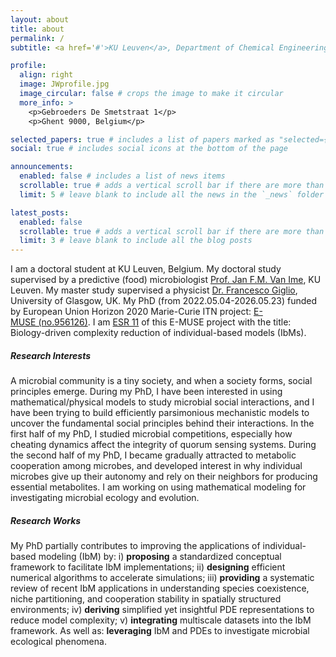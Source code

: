 ```yaml
---
layout: about
title: about
permalink: /
subtitle: <a href='#'>KU Leuven</a>, Department of Chemical Engineering.

profile:
  align: right
  image: JWprofile.jpg
  image_circular: false # crops the image to make it circular
  more_info: >
    <p>Gebroeders De Smetstraat 1</p>
    <p>Ghent 9000, Belgium</p>

selected_papers: true # includes a list of papers marked as "selected={true}"
social: true # includes social icons at the bottom of the page

announcements:
  enabled: false # includes a list of news items
  scrollable: true # adds a vertical scroll bar if there are more than 3 news items
  limit: 5 # leave blank to include all the news in the `_news` folder

latest_posts:
  enabled: false
  scrollable: true # adds a vertical scroll bar if there are more than 3 new posts items
  limit: 3 # leave blank to include all the blog posts
---
```


I am a doctoral student at KU Leuven, Belgium. My doctoral study supervised by a predictive (food) microbiologist [Prof. Jan F.M. Van Ime](https://scholar.google.com/citations?hl=en&user=s6Jj26IAAAAJ&view_op=list_works&sortby=pubdate), KU Leuven. My master study supervised a physicist [Dr. Francesco Giglio](https://www.gla.ac.uk/schools/mathematicsstatistics/staff/francescogiglio/), University of Glasgow, UK. My PhD (from 2022.05.04-2026.05.23) funded by European Union Horizon 2020 Marie-Curie ITN project: [E-MUSE (no.956126)](https://www.itn-emuse.com/). I am [ESR 11](https://www.itn-emuse.com/phdfellows/jian-wang) of this E-MUSE project with the title: Biology-driven complexity reduction of individual-based models (IbMs).

##### **Research Interests**
A microbial community is a tiny society, and when a society forms, social principles emerge. During my PhD, I have been interested in using mathematical/physical models to study microbial social interactions, and I have been trying to build efficiently parsimonious mechanistic models to uncover the fundamental social principles behind their interactions. In the first half of my PhD, I studied microbial competitions, especially how cheating dynamics affect the integrity of quorum sensing systems. During the second half of my PhD, I became gradually attracted to metabolic cooperation among microbes, and developed interest in why individual microbes give up their autonomy and rely on their neighbors for producing essential metabolites. I am working on using mathematical modeling for investigating microbial ecology and evolution.

##### **Research Works**
My PhD partially contributes to improving the applications of individual-based modeling (IbM) by: i) **proposing** a standardized conceptual framework to facilitate IbM implementations; ii) **designing** efficient numerical algorithms to accelerate simulations; iii) **providing** a systematic review of recent IbM applications in understanding species coexistence, niche partitioning, and cooperation stability in spatially structured environments; iv) **deriving** simplified yet insightful PDE representations to reduce model complexity; v) **integrating** multiscale datasets into the IbM framework. As well as: **leveraging** IbM and PDEs to investigate microbial ecological phenomena.
